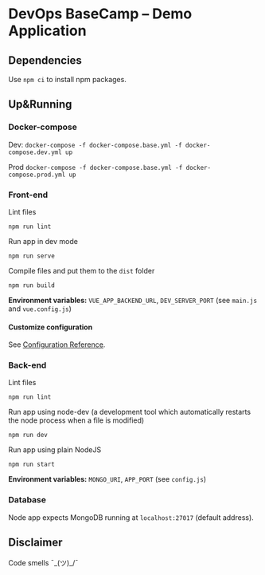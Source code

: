 # DevOps BaseCamp – Demo Application

## Dependencies

Use `npm ci` to install npm packages.

## Up&Running

### Docker-compose

Dev: `docker-compose -f docker-compose.base.yml -f docker-compose.dev.yml up`

Prod `docker-compose -f docker-compose.base.yml -f docker-compose.prod.yml up`

### Front-end

Lint files

```
npm run lint
```

Run app in dev mode 

```
npm run serve
```

Compile files and put them to the `dist` folder

```
npm run build
```

**Environment variables:** `VUE_APP_BACKEND_URL`, `DEV_SERVER_PORT` (see `main.js` and `vue.config.js`)

#### Customize configuration

See [Configuration Reference](https://cli.vuejs.org/config/).

### Back-end

Lint files

```
npm run lint
```

Run app using node-dev (a development tool which automatically restarts the node process when a file is modified)

```
npm run dev
```

Run app using plain NodeJS

```
npm run start
```

**Environment variables:** `MONGO_URI`, `APP_PORT` (see `config.js`)

### Database

Node app expects MongoDB running at `localhost:27017` (default address).

## Disclaimer

Code smells ¯\_(ツ)_/¯
